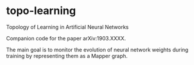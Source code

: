 # topo-learning
Topology of Learning in Artificial Neural Networks

Companion code for the paper arXiv:1903.XXXX. 

The main goal is to monitor the evolution of neural network weights during training by representing them as a Mapper graph.
